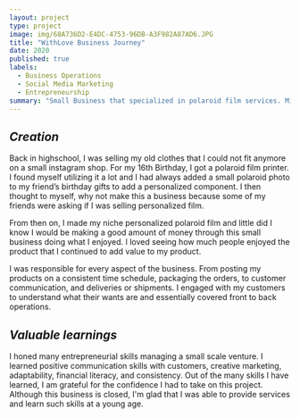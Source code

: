 ```yaml
---
layout: project
type: project
image: img/68A736D2-E4DC-4753-96DB-A3F982A87AD6.JPG
title: "WithLove Business Journey"
date: 2020
published: true
labels:
  - Business Operations
  - Social Media Marketing
  - Entrepreneurship
summary: "Small Business that specialized in polaroid film services. Mission: Provide customers conveniency and personalized source for quality instant film."
---
```


## _Creation_
Back in highschool, I was selling my old clothes that I could not fit anymore on a small instagram shop. For my 16th Birthday, I got a polaroid film printer. I found myself utilizing it a lot and I had always added a small polaroid photo to my friend’s birthday gifts to add a personalized component. I then thought to myself, why not make this a business because some of my friends were asking if I was selling personalized film. 

From then on, I made my niche personalized polaroid film and little did I know I would be making a good amount of money through this small business doing what I enjoyed. I loved seeing how much people enjoyed the product that I continued to add value to my product. 

I was responsible for every aspect of the business. From posting my products on a consistent time schedule, packaging the orders, to customer communication, and deliveries or shipments. I engaged with my customers to understand what their wants are and essentially covered front to back operations. 

## _Valuable learnings_
I honed many entrepreneurial skills managing a small scale venture. I learned positive communication skills with customers, creative marketing, adaptability, financial literacy, and consistency. Out of the many skills I have learned, I am grateful for the confidence I had to take on this project. Although this business is closed, I'm glad that I was able to provide services and learn such skills at a young age. 
